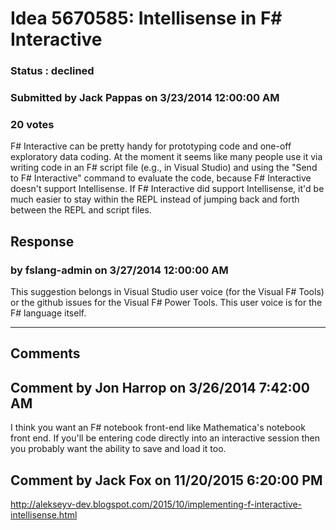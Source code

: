 # Idea 5670585: Intellisense in F# Interactive #

### Status : declined

### Submitted by Jack Pappas on 3/23/2014 12:00:00 AM

### 20 votes

F# Interactive can be pretty handy for prototyping code and one-off exploratory data coding. At the moment it seems like many people use it via writing code in an F# script file (e.g., in Visual Studio) and using the "Send to F# Interactive" command to evaluate the code, because F# Interactive doesn't support Intellisense. If F# Interactive did support Intellisense, it'd be much easier to stay within the REPL instead of jumping back and forth between the REPL and script files.



## Response 
### by fslang-admin on 3/27/2014 12:00:00 AM

This suggestion belongs in Visual Studio user voice (for the Visual F# Tools) or the github issues for the Visual F# Power Tools. This user voice is for the F# language itself.

------------------------
## Comments


## Comment by Jon Harrop on 3/26/2014 7:42:00 AM
I think you want an F# notebook front-end like Mathematica's notebook front end. If you'll be entering code directly into an interactive session then you probably want the ability to save and load it too.


## Comment by Jack Fox on 11/20/2015 6:20:00 PM
http://alekseyv-dev.blogspot.com/2015/10/implementing-f-interactive-intellisense.html

